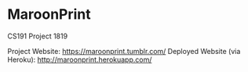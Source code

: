 # MaroonPrint
CS191 Project 1819

Project Website: https://maroonprint.tumblr.com/
Deployed Website (via Heroku): http://maroonprint.herokuapp.com/
